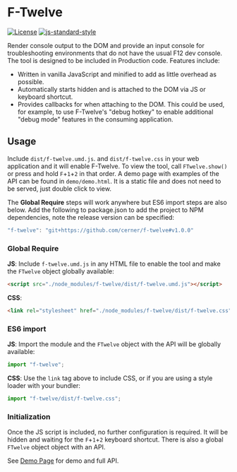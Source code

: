 # F-Twelve
[![License](https://img.shields.io/badge/License-Apache%202.0-blue.svg)](https://opensource.org/licenses/Apache-2.0)
[![js-standard-style](https://img.shields.io/badge/code%20style-standard-brightgreen.svg)](http://standardjs.com)

Render console output to the DOM and provide an input console for troubleshooting environments that do not have the usual F12 dev console. The tool is designed to be included in Production code. Features include: 

 - Written in vanilla JavaScript and minified to add as little overhead as possible.
 - Automatically starts hidden and is attached to the DOM via JS or keyboard shortcut.
 - Provides callbacks for when attaching to the DOM. This could be used, for example, to use F-Twelve's "debug hotkey" to enable additional "debug mode" features in the consuming application. 

## Usage

Include `dist/f-twelve.umd.js`. and `dist/f-twelve.css` in your web application and it will enable F-Twelve. To view the tool, call `FTwelve.show()` or press and hold `F`+`1`+`2` in that order. A demo page with examples of the API can be found in `demo/demo.html`. It is a static file and does not need to be served, just double click to view. 

The **Global Require** steps will work anywhere but ES6 import steps are also below. Add the following to package.json to add the project to NPM dependencies, note the release version can be specified: 

```js
"f-twelve": "git+https://github.com/cerner/f-twelve#v1.0.0"
```

### Global Require
**JS**: Include `f-twelve.umd.js` in any HTML file to enable the tool and make the `FTwelve` object globally available:
```html
<script src="./node_modules/f-twelve/dist/f-twelve.umd.js"></script>
```

**CSS**: 
```html
<link rel="stylesheet" href="./node_modules/f-twelve/dist/f-twelve.css"/>
```


### ES6 import
**JS**: Import the module and the `FTwelve` object with the API will be globally available: 
```js 
import "f-twelve";
```

**CSS**: Use the `link` tag above to include CSS, or if you are using a style loader with your bundler: 
```js
import "f-twelve/dist/f-twelve.css";
```

### Initialization
Once the JS script is included, no further configuration is required. It will be hidden and waiting for the `F`+`1`+`2` keyboard shortcut. There is also a global `FTwelve` object object with an API.  

See [Demo Page](https://engineering.cerner.com/f-twelve/demo/) for demo and full API. 